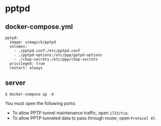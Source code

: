 pptpd
=====

## docker-compose.yml

```
pptpd:
  image: vimagick/pptpd
  volumes:
    - ./pptpd.conf:/etc/pptpd.conf
    - ./pptpd-options:/etc/ppp/pptpd-options
    - ./chap-secrets:/etc/ppp/chap-secrets
  privileged: true
  restart: always
```

## server

```
$ docker-compose up -d
```

You must open the following ports:

- To allow PPTP tunnel maintenance traffic, open `1723/tcp`.
- To allow PPTP tunneled data to pass through router, open `Protocol 47`.

